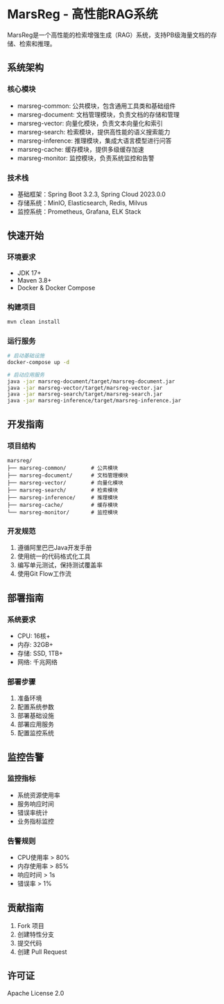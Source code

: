 # MarsReg - 高性能RAG系统

MarsReg是一个高性能的检索增强生成（RAG）系统，支持PB级海量文档的存储、检索和推理。

## 系统架构

### 核心模块
- marsreg-common: 公共模块，包含通用工具类和基础组件
- marsreg-document: 文档管理模块，负责文档的存储和管理
- marsreg-vector: 向量化模块，负责文本向量化和索引
- marsreg-search: 检索模块，提供高性能的语义搜索能力
- marsreg-inference: 推理模块，集成大语言模型进行问答
- marsreg-cache: 缓存模块，提供多级缓存加速
- marsreg-monitor: 监控模块，负责系统监控和告警

### 技术栈
- 基础框架：Spring Boot 3.2.3, Spring Cloud 2023.0.0
- 存储系统：MinIO, Elasticsearch, Redis, Milvus
- 监控系统：Prometheus, Grafana, ELK Stack

## 快速开始

### 环境要求
- JDK 17+
- Maven 3.8+
- Docker & Docker Compose

### 构建项目
```bash
mvn clean install
```

### 运行服务
```bash
# 启动基础设施
docker-compose up -d

# 启动应用服务
java -jar marsreg-document/target/marsreg-document.jar
java -jar marsreg-vector/target/marsreg-vector.jar
java -jar marsreg-search/target/marsreg-search.jar
java -jar marsreg-inference/target/marsreg-inference.jar
```

## 开发指南

### 项目结构
```
marsreg/
├── marsreg-common/        # 公共模块
├── marsreg-document/      # 文档管理模块
├── marsreg-vector/        # 向量化模块
├── marsreg-search/        # 检索模块
├── marsreg-inference/     # 推理模块
├── marsreg-cache/         # 缓存模块
└── marsreg-monitor/       # 监控模块
```

### 开发规范
1. 遵循阿里巴巴Java开发手册
2. 使用统一的代码格式化工具
3. 编写单元测试，保持测试覆盖率
4. 使用Git Flow工作流

## 部署指南

### 系统要求
- CPU: 16核+
- 内存: 32GB+
- 存储: SSD, 1TB+
- 网络: 千兆网络

### 部署步骤
1. 准备环境
2. 配置系统参数
3. 部署基础设施
4. 部署应用服务
5. 配置监控系统

## 监控告警

### 监控指标
- 系统资源使用率
- 服务响应时间
- 错误率统计
- 业务指标监控

### 告警规则
- CPU使用率 > 80%
- 内存使用率 > 85%
- 响应时间 > 1s
- 错误率 > 1%

## 贡献指南

1. Fork 项目
2. 创建特性分支
3. 提交代码
4. 创建 Pull Request

## 许可证

Apache License 2.0 